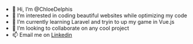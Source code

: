- 👋 Hi, I’m @ChloeDelphis
- 👀 I’m interested in coding beautiful websites while optimizing my code
- 🌱 I’m currently learning Laravel and tryin to up my game in Vue.js
- 💞️ I’m looking to collaborate on any cool  project
- 📫 Email me on [Linkedin](https://www.linkedin.com/in/chloedelphis/)

<!---
ChloeDelphis/ChloeDelphis is a ✨ special ✨ repository because its `README.md` (this file) appears on your GitHub profile.
You can click the Preview link to take a look at your changes.
--->
